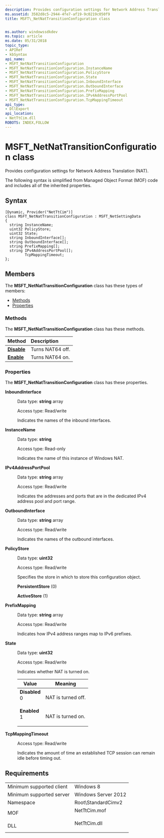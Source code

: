 ```yaml
---
description: Provides configuration settings for Network Address Translation (NAT).
ms.assetid: 3582d8c5-2944-4fe7-af19-9c0219c050f9
title: MSFT\_NetNatTransitionConfiguration class


ms.author: windowssdkdev
ms.topic: article
ms.date: 05/31/2018
topic_type: 
- APIRef
- kbSyntax
api_name: 
- MSFT_NetNatTransitionConfiguration
- MSFT_NetNatTransitionConfiguration.InstanceName
- MSFT_NetNatTransitionConfiguration.PolicyStore
- MSFT_NetNatTransitionConfiguration.State
- MSFT_NetNatTransitionConfiguration.InboundInterface
- MSFT_NetNatTransitionConfiguration.OutboundInterface
- MSFT_NetNatTransitionConfiguration.PrefixMapping
- MSFT_NetNatTransitionConfiguration.IPv4AddressPortPool
- MSFT_NetNatTransitionConfiguration.TcpMappingTimeout
api_type: 
- DllExport
api_location: 
- NetTtCim.dll
ROBOTS: INDEX,FOLLOW
---
```


# MSFT\_NetNatTransitionConfiguration class

Provides configuration settings for Network Address Translation (NAT).

The following syntax is simplified from Managed Object Format (MOF) code and includes all of the inherited properties.

## Syntax

``` syntax
[Dynamic, Provider("NetTtCim")]
class MSFT_NetNatTransitionConfiguration : MSFT_NetSettingData
{
  string InstanceName;
  uint32 PolicyStore;
  uint32 State;
  string InboundInterface[];
  string OutboundInterface[];
  string PrefixMapping[];
  string IPv4AddressPortPool[];
         TcpMappingTimeout;
};
```

## Members

The **MSFT\_NetNatTransitionConfiguration** class has these types of members:

-   [Methods](#methods)
-   [Properties](#properties)

### Methods

The **MSFT\_NetNatTransitionConfiguration** class has these methods.



| Method                                                        | Description                 |
|:--------------------------------------------------------------|:----------------------------|
| [**Disable**](disable-msft-netnattransitionconfiguration.md) | Turns NAT64 off.<br/> |
| [**Enable**](enable-msft-netnattransitionconfiguration.md)   | Turns NAT64 on.<br/>  |



 

### Properties

The **MSFT\_NetNatTransitionConfiguration** class has these properties.

<dl> <dt>

**InboundInterface**
</dt> <dd> <dl> <dt>

Data type: **string** array
</dt> <dt>

Access type: Read/write
</dt> </dl>

Indicates the names of the inbound interfaces.

</dd> <dt>

**InstanceName**
</dt> <dd> <dl> <dt>

Data type: **string**
</dt> <dt>

Access type: Read-only
</dt> </dl>

Indicates the name of this instance of Windows NAT.

</dd> <dt>

**IPv4AddressPortPool**
</dt> <dd> <dl> <dt>

Data type: **string** array
</dt> <dt>

Access type: Read/write
</dt> </dl>

Indicates the addresses and ports that are in the dedicated IPv4 address pool and port range.

</dd> <dt>

**OutboundInterface**
</dt> <dd> <dl> <dt>

Data type: **string** array
</dt> <dt>

Access type: Read/write
</dt> </dl>

Indicates the names of the outbound interfaces.

</dd> <dt>

**PolicyStore**
</dt> <dd> <dl> <dt>

Data type: **uint32**
</dt> <dt>

Access type: Read/write
</dt> </dl>

Specifies the store in which to store this configuration object.

<dl> <dt>

<span id="PersistentStore"></span><span id="persistentstore"></span><span id="PERSISTENTSTORE"></span>**PersistentStore** (0)
</dt> <dt>

<span id="ActiveStore"></span><span id="activestore"></span><span id="ACTIVESTORE"></span>**ActiveStore** (1)
</dt> </dl>

</dd> <dt>

**PrefixMapping**
</dt> <dd> <dl> <dt>

Data type: **string** array
</dt> <dt>

Access type: Read/write
</dt> </dl>

Indicates how IPv4 address ranges map to IPv6 prefixes.

</dd> <dt>

**State**
</dt> <dd> <dl> <dt>

Data type: **uint32**
</dt> <dt>

Access type: Read/write
</dt> </dl>

Indicates whether NAT is turned on.



| Value                                                                                                                                                                                                                           | Meaning                       |
|---------------------------------------------------------------------------------------------------------------------------------------------------------------------------------------------------------------------------------|-------------------------------|
| <span id="Disabled"></span><span id="disabled"></span><span id="DISABLED"></span><dl> <dt>**Disabled**</dt> <dt>0</dt> </dl> | NAT is turned off.<br/> |
| <span id="Enabled"></span><span id="enabled"></span><span id="ENABLED"></span><dl> <dt>**Enabled**</dt> <dt>1</dt> </dl>     | NAT is turned on.<br/>  |



 

</dd> <dt>

**TcpMappingTimeout**
</dt> <dd> <dl> <dt>

Access type: Read/write
</dt> </dl>

Indicates the amount of time an established TCP session can remain idle before timing out.

</dd> </dl>

## Requirements



|                                     |                                                                                         |
|-------------------------------------|-----------------------------------------------------------------------------------------|
| Minimum supported client<br/> | Windows 8<br/>                                                                    |
| Minimum supported server<br/> | Windows Server 2012<br/>                                                          |
| Namespace<br/>                | Root\\StandardCimv2<br/>                                                          |
| MOF<br/>                      | <dl> <dt>NetTtCim.mof</dt> </dl> |
| DLL<br/>                      | <dl> <dt>NetTtCim.dll</dt> </dl> |



 

 




